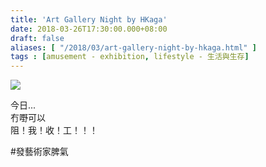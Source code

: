 ```yaml
---
title: 'Art Gallery Night by HKaga'
date: 2018-03-26T17:30:00.000+08:00
draft: false
aliases: [ "/2018/03/art-gallery-night-by-hkaga.html" ]
tags : [amusement - exhibition, lifestyle - 生活與生存]
---
```


![](/images/artgallerynight.jpg)

今日...  
冇嘢可以  
阻！我！收！工！！！  
  
#發藝術家脾氣

